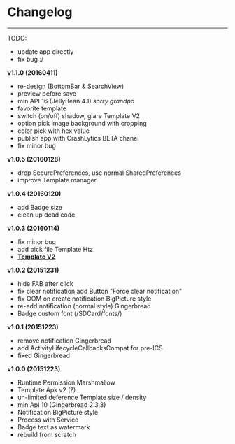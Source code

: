# Changelog
-----

TODO:
- update app directly
- fix bug :/

**v1.1.0 (20160411)**

- re-design (BottomBar & SearchView)
- preview before save
- min API 16 (JellyBean 4.1) *sorry grandpa*
- favorite template
- switch (on/off) shadow, glare Template V2
- option pick image background with cropping
- color pick with hex value
- publish app with CrashLytics BETA chanel
- fix minor bug

**v1.0.5 (20160128)**

- drop SecurePreferences, use normal SharedPreferences
- improve Template manager

**v1.0.4 (20160120)**

- add Badge size
- clean up dead code

**v1.0.3 (20160114)**

- fix minor bug
- add pick file Template Htz
- [**Template V2**](templatev2/README.md)

**v1.0.2 (20151231)**

- hide FAB after click
- fix clear notification add Button "Force clear notification"
- fix OOM on create notification BigPicture style
- re-add notification (normal style) Gingerbread
- Badge custom font (/SDCard/fonts/)

**v1.0.1 (20151223)**

- remove notification Gingerbread
- add ActivityLifecycleCallbacksCompat for pre-ICS
- fixed Gingerbread

**v1.0.0 (20151223)**

- Runtime Permission Marshmallow
- Template Apk v2 (?)
- un-limited deference Template size / density
- min Api 10 (Gingerbread 2.3.3)
- Notification BigPicture style
- Process with Service
- Badge text as watermark
- rebuild from scratch